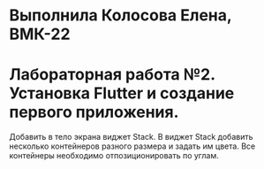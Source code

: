 # Выполнила Колосова Елена, ВМК-22
# Лабораторная работа №2. Установка Flutter и создание первого приложения.
Добавить в тело экрана виджет Stack. В виджет Stack добавить несколько контейнеров разного размера и задать им цвета. Все контейнеры необходимо отпозиционировать по углам.





